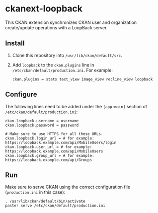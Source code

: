 # ckanext-loopback

This CKAN extension synchronizes CKAN user and organization create/update operations with a LoopBack server.

## Install

1. Clone this repository into `/usr/lib/ckan/default/src`.

1. Add `loopback` to the `ckan.plugins` line in `/etc/ckan/default/production.ini`. For example:

   ```
   ckan.plugins = stats text_view image_view recline_view loopback
   ```

## Configure

The following lines need to be added under the `[app:main]` section of `/etc/ckan/default/production.ini`:

```
ckan.loopback.username = username
ckan.loopback.password = password

# Make sure to use HTTPS for all these URLs.
ckan.loopback.login_url = # for example: https://loopback.example.com/api/MobileUsers/login
ckan.loopback.user_url = # for example: https://loopback.example.com/api/MobileUsers
ckan.loopback.group_url = # for example: https://loopback.example.com/api/Groups

```
## Run

Make sure to serve CKAN using the correct configuration file (`production.ini` in this case):

```
. /usr/lib/ckan/default/bin/activate
paster serve /etc/ckan/default/production.ini
```
